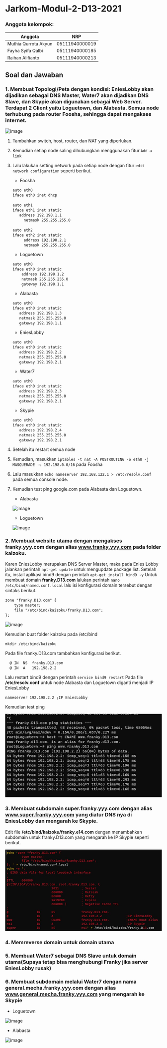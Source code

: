 # Jarkom-Modul-2-D13-2021

### Anggota kelompok:
Anggota | NRP
------------- | -------------
Muthia Qurrota Akyun | 05111940000019
Fayha Syifa Qalbi | 05111940000185
Raihan Alifianto | 05111940000213

## Soal dan Jawaban
### 1. Membuat Topologi/Peta dengan kondisi: EniesLobby akan dijadikan sebagai DNS Master, Water7 akan dijadikan DNS Slave, dan Skypie akan digunakan sebagai Web Server. Terdapat 2 Client yaitu Loguetown, dan Alabasta. Semua node terhubung pada router Foosha, sehingga dapat mengakses internet.
![image](https://user-images.githubusercontent.com/68548653/139516863-c7d7a21c-1f58-42b6-a02f-af844349a75d.png)
1. Tambahkan switch, host, router, dan NAT yang diperlukan.
2. Kemudian setiap node saling dihubungkan menggunakan fitur `Add a link`
3. Lalu lakukan setting network pada setiap node dengan fitur `edit network configuration` seperti berikut. 
   - Foosha
   ```
   auto eth0
   iface eth0 inet dhcp
    
   auto eth1
   iface eth1 inet static
      address 192.198.1.1
    	netmask 255.255.255.0
    
   auto eth2
   iface eth2 inet static
    	address 192.198.2.1
    	netmask 255.255.255.0
   ```
   - Loguetown
   ```
   auto eth0
   iface eth0 inet static
	   address 192.198.1.2
	   netmask 255.255.255.0
	   gateway 192.198.1.1
   ```
   - Alabasta
   ```
   auto eth0
   iface eth0 inet static
      address 192.198.1.3
      netmask 255.255.255.0
      gateway 192.198.1.1
   ```
   - EniesLobby
   ```
   auto eth0
   iface eth0 inet static
      address 192.198.2.2
      netmask 255.255.255.0
      gateway 192.198.2.1
   ```
   - Water7
   ```
   auto eth0
   iface eth0 inet static
      address 192.198.2.3
      netmask 255.255.255.0
      gateway 192.198.2.1
   ```
   - Skypie
   ```
   auto eth0
   iface eth0 inet static
      address 192.198.2.4
      netmask 255.255.255.0
      gateway 192.198.2.1
   ```
4. Setelah itu restart semua node
5. Kemudian, masukkan `iptables -t nat -A POSTROUTING -o eth0 -j MASQUERADE -s 192.198.0.0/16` pada Foosha
6. Lalu masukkan `echo nameserver 192.168.122.1 > /etc/resolv.conf` pada semua console node.
7. Kemudian test ping google.com pada Alabasta dan Loguetown.
	- Alabasta
	
	![image](https://user-images.githubusercontent.com/68548653/139518312-cc2908f4-94dd-4fde-b07f-dbdaed425e16.png)

	- Loguetown 
	
	![image](https://user-images.githubusercontent.com/68548653/139518328-cba2515d-6c2b-4127-9b98-31637cf2dd56.png)

### 2. Membuat website utama dengan mengakses franky.yyy.com dengan alias www.franky.yyy.com pada folder kaizoku. 
Karen EniesLobby merupakan DNS Server Master, maka pada Enies Lobby jalankan perintah `apt-get update` untuk mengupdate package list. Setelah itu, install aplikasi bind9 dengan perintah `apt-get install bind9 -y`
Untuk membuat domain **franky.D13.com** lalukan perintah `nano /etc/bind/named.conf.local` lalu isi konfigurasi domain tersebut dengan sintaks berikut.
```
zone "franky.D13.com" {
    type master;
    file "/etc/bind/kaizoku/franky.D13.com";
};
```

![image](https://user-images.githubusercontent.com/68548653/139520002-79447e34-60d3-42e5-89cb-c3b2b666b7b6.png)

Kemudian buat folder kaizoku pada /etc/bind
```
mkdir /etc/bind/kaizoku
```
Pada file franky.D13.com tambahkan konfigurasi berikut.
```
  @ IN  NS  franky.D13.com
  @ IN  A   192.198.2.2
```
Lalu restart bind9 dengan perintah `service bind9 restart`
Pada file **/etc/resolv.conf** untuk node Alabasta dan Loguetown diganti menjadi IP EniesLobby
```
nameserver 192.198.2.2 ;IP EniesLobby
```
Kemudian test ping 

<img src = "https://github.com/muthiaqrrta/Jarkom-Modul-2-D13-2021/blob/main/screenshot/no2.jpeg">

### 3. Membuat subdomain super.franky.yyy.com dengan alias www.super.franky.yyy.com yang diatur DNS nya di EniesLobby dan mengarah ke Skypie.
Edit file **/etc/bind/kaizoku/franky.e14.com** dengan menambahkan subdomain untuk franky.D13.com yang mengarah ke IP Skypie seperti berikut.

<img src = "https://github.com/muthiaqrrta/Jarkom-Modul-2-D13-2021/blob/main/screenshot/no3%20script.sh.jpeg">

### 4. Memreverse domain untuk domain utama

### 5. Membuat Water7 sebagai DNS Slave untuk domain utama(Supaya tetap bisa menghubungi Franky jika server EniesLobby rusak)

### 6. Membuat subdomain melalui Water7 dengan nama general.mecha.franky.yyy.com dengan alias www.general.mecha.franky.yyy.com yang mengarah ke Skypie
- Loguetown

![image](https://user-images.githubusercontent.com/68548653/139517151-bca3228d-4f28-4f71-9ad0-932a058a4079.png)

- Alabasta

![image](https://user-images.githubusercontent.com/68548653/139517170-2310d9c7-3022-4306-b846-8bf9043cf875.png)



